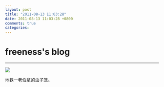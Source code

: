 ```yaml
---
layout: post
title: "2011-08-13 11:03:28"
date: 2011-08-13 11:03:28 +0800
comments: true
categories: 
---
```


# freeness's blog

----------

![](http://okqmqrbgo.bkt.clouddn.com/201108131103281.jpg)

>
地铁一老伯拿的虫子笼。